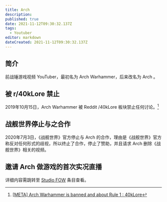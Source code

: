 ```yaml
---
title: Arch
description: 
published: true
date: 2021-11-12T09:30:32.137Z
tags:
  - Youtuber
editor: markdown
dateCreated: 2021-11-12T09:30:32.137Z
---
```


## 简介

前战锤游戏视频 YouTuber，最初名为 Arch Warhammer，后来改名为 Arch 。

## 被 r/40kLore 禁止

2019年10月15日，Arch Warhammer 被 Reddit /40kLore 板块禁止任何讨论。[^r_40k_r]

[^r_40k_r]: [[META] Arch Warhammer is banned and about Rule 1 : 40kLore](https://web.archive.org/web/20191017205249/https://old.reddit.com/r/40kLore/comments/dibway/meta_arch_warhammer_is_banned_and_about_rule_1/)

## 战舰世界停止与之合作

2020年7月3日，《战舰世界》官方停止与 Arch 的合作，理由是《战舰世界》官方称反对任何形式的歧视，所以终止了合作，停止了赞助，并且请求 Arch 删除《战舰世界》相关的视频。

[^t953]: [World of Warships on Twitter: "… "](https://web.archive.org/web/20211112092953/https://twitter.com/WorldofWarships/status/1278984829242085377)

## 邀请 Arch 做游戏的首次实况直播

详细内容需跳转至 [Studio FOW](company/Studio_FOW.md) 条目查看。
